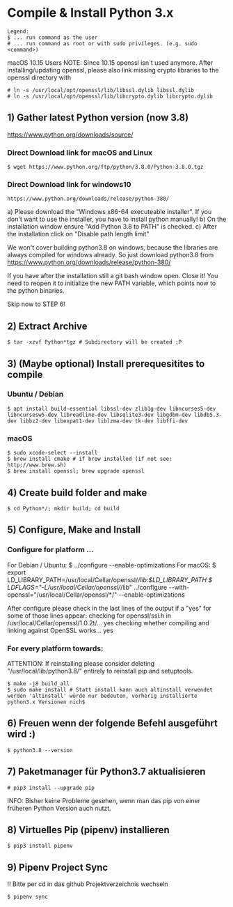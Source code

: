 # Compile & Install Python 3.x


	Legend:
	$ ... run command as the user
	# ... run command as root or with sudo privileges. (e.g. sudo <command>)


macOS 10.15 Users NOTE: Since 10.15 openssl isn´t used anymore. After installing/updating openssl, please also link missing crypto libraries to the openssl directory with

	# ln -s /usr/local/opt/openssl/lib/libssl.dylib libssl.dylib
	# ln -s /usr/local/opt/openssl/lib/libcrypto.dylib libcrypto.dylib

## 1) Gather latest Python version (now 3.8)
https://www.python.org/downloads/source/
### Direct Download link for macOS and Linux
	$ wget https://www.python.org/ftp/python/3.8.0/Python-3.8.0.tgz
### Direct Download link for windows10
	https://www.python.org/downloads/release/python-380/
a) Please download the "Windows x86-64 executeable installer". If you don't want to use the installer, you have to install python manually!
b) On the installation window ensure "Add Python 3.8 to PATH" is checked.
c) After the installation click on "Disable path length limit"

We won't cover building python3.8 on windows, because the libraries are always compiled for windows already.
So just download python3.8 from https://www.python.org/downloads/release/python-380/

If you have after the installation still a git bash window open. Close it! You need to reopen it to initialize the new PATH variable, which points now to the python binaries.

Skip now to STEP 6!

## 2) Extract Archive
	$ tar -xzvf Python*tgz # Subdirectory will be created :P

## 3) (Maybe optional) Install prerequesitites to compile
### Ubuntu / Debian
	$ apt install build-essential libssl-dev zlib1g-dev libncurses5-dev libncursesw5-dev libreadline-dev libsqlite3-dev libgdbm-dev libdb5.3-dev libbz2-dev libexpat1-dev liblzma-dev tk-dev libffi-dev

### macOS
	$ sudo xcode-select --install
	$ brew install cmake # if brew installed (if not see: http://www.brew.sh)
	$ brew install openssl; brew upgrade openssl

## 4) Create build folder and make
	$ cd Python*/; mkdir build; cd build

## 5) Configure, Make and Install
### Configure for platform ...
For Debian / Ubuntu:
	$ ../configure --enable-optimizations
For macOS:
    $ export LD_LIBRARY_PATH=/usr/local/Cellar/openssl/*/lib:$LD_LIBRARY_PATH 
    $ LDFLAGS="-L/usr/local/Cellar/openssl/*/lib" ../configure --with-openssl="/usr/local/Cellar/openssl/*/" --enable-optimizations

After configure please check in the last lines of the output if a "yes" for some of those lines appear:
	checking for openssl/ssl.h in /usr/local/Cellar/openssl/1.0.2t/... yes
	checking whether compiling and linking against OpenSSL works... yes

### For every platform towards:
ATTENTION: If reinstalling please consider deleting "/usr/local/lib/python3.8/" entirely to reinstall pip and setuptools.
    
    $ make -j8 build_all
	$ sudo make install # Statt install kann auch altinstall verwendet werden 'altinstall' würde nur bedeuten, vorherig installierte python3.x Versionen nich$


## 6) Freuen wenn der folgende Befehl ausgeführt wird :)
	$ python3.8 --version

## 7) Paketmanager für Python3.7 aktualisieren
	# pip3 install --upgrade pip

INFO: Bisher keine Probleme gesehen, wenn man das pip von einer früheren Python Version auch nutzt.

## 8) Virtuelles Pip (pipenv) installieren
	$ pip3 install pipenv

## 9) Pipenv Project Sync
!! Bitte per cd in das github Projektverzeichnis wechseln

	$ pipenv sync
